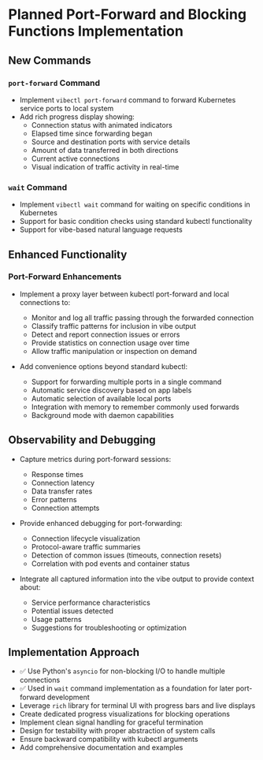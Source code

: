# Planned Port-Forward and Blocking Functions Implementation

## New Commands

### `port-forward` Command

- Implement `vibectl port-forward` command to forward Kubernetes service ports to local system
- Add rich progress display showing:
  - Connection status with animated indicators
  - Elapsed time since forwarding began
  - Source and destination ports with service details
  - Amount of data transferred in both directions
  - Current active connections
  - Visual indication of traffic activity in real-time

### `wait` Command

- Implement `vibectl wait` command for waiting on specific conditions in Kubernetes
- Support for basic condition checks using standard kubectl functionality
- Support for vibe-based natural language requests

## Enhanced Functionality

### Port-Forward Enhancements

- Implement a proxy layer between kubectl port-forward and local connections to:
  - Monitor and log all traffic passing through the forwarded connection
  - Classify traffic patterns for inclusion in vibe output
  - Detect and report connection issues or errors
  - Provide statistics on connection usage over time
  - Allow traffic manipulation or inspection on demand

- Add convenience options beyond standard kubectl:
  - Support for forwarding multiple ports in a single command
  - Automatic service discovery based on app labels
  - Automatic selection of available local ports
  - Integration with memory to remember commonly used forwards
  - Background mode with daemon capabilities

## Observability and Debugging

- Capture metrics during port-forward sessions:
  - Response times
  - Connection latency
  - Data transfer rates
  - Error patterns
  - Connection attempts

- Provide enhanced debugging for port-forwarding:
  - Connection lifecycle visualization
  - Protocol-aware traffic summaries
  - Detection of common issues (timeouts, connection resets)
  - Correlation with pod events and container status

- Integrate all captured information into the vibe output to provide context about:
  - Service performance characteristics
  - Potential issues detected
  - Usage patterns
  - Suggestions for troubleshooting or optimization

## Implementation Approach

- ✅ Use Python's `asyncio` for non-blocking I/O to handle multiple connections
- ✅ Used in `wait` command implementation as a foundation for later port-forward development
- Leverage `rich` library for terminal UI with progress bars and live displays
- Create dedicated progress visualizations for blocking operations
- Implement clean signal handling for graceful termination
- Design for testability with proper abstraction of system calls
- Ensure backward compatibility with kubectl arguments
- Add comprehensive documentation and examples
